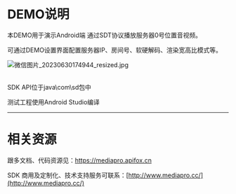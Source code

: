 ﻿# DEMO说明
本DEMO用于演示Android端 通过SDT协议播放服务器0号位置音视频。<br>


可通过DEMO设置界面配置服务器IP、房间号、软硬解码、渲染宽高比模式等。


![微信图片_20230630174944_resized.jpg](https://api.apifox.cn/api/v1/projects/2558265/resources/389101/image-preview)

<br>
SDK API位于java\com\sd包中
<br>

测试工程使用Android Studio编译




---

# 相关资源
跟多文档、代码资源见：https://mediapro.apifox.cn

SDK 商用及定制化、技术支持服务可联系：[http://www.mediapro.cc/](http://www.mediapro.cc/)

